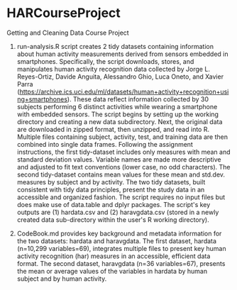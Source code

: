 # HARCourseProject
Getting and Cleaning Data Course Project

1. run-analysis.R script creates 2 tidy datasets containing information about human activity measurements derived from sensors embedded in smartphones. Specifically, the script downloads, stores, and manipulates human activity recognition data collected by Jorge L. Reyes-Ortiz, Davide Anguita, Alessandro Ghio, Luca Oneto, and Xavier Parra (https://archive.ics.uci.edu/ml/datasets/human+activity+recognition+using+smartphones). These data reflect information collected by 30 subjects performing 6 distinct activities while wearing a smartphone with embedded sensors. The script begins by setting up the working directory and creating a new data subdirectory. Next, the original data are downloaded in zipped format, then unzipped, and read into R. Multiple files containing subject, activity, test, and training data are then combined into single data frames. Following the assignment instructions, the first tidy-dataset includes only measures with mean and standard deviation values. Variable names are made more descriptive and adjusted to fit text conventions (lower case, no odd characters). The second tidy-dataset contains mean values for these mean and std.dev. measures by subject and by activity. The two tidy datasets, built consistent with tidy data principles, present the study data in an accessible and organized fashion. The script requires no input files but does make use of data.table and dplyr packages. The script's key outputs are (1) hardata.csv and (2) haravgdata.csv (stored in a newly created data sub-directory within the user's R working directory).  

2. CodeBook.md provides key background and metadata information for the two datasets: hardata and haravgdata. The first dataset, hardata (n=10,299 variables=69), integrates multiple files to present key human activity recognition (har) measures in an accessible, efficient data format. The second dataset, haravgdata (n=36 variables=67), presents the mean or average values of the variables in hardata by human subject and by human activity. 
